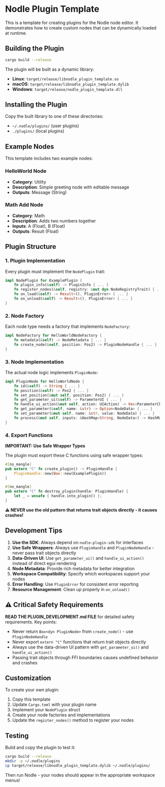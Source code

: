 # Nodle Plugin Template

This is a template for creating plugins for the Nodle node editor. It demonstrates how to create custom nodes that can be dynamically loaded at runtime.

## Building the Plugin

```bash
cargo build --release
```

The plugin will be built as a dynamic library:
- **Linux**: `target/release/libnodle_plugin_template.so`
- **macOS**: `target/release/libnodle_plugin_template.dylib`
- **Windows**: `target/release/nodle_plugin_template.dll`

## Installing the Plugin

Copy the built library to one of these directories:
- `~/.nodle/plugins/` (user plugins)
- `./plugins/` (local plugins)

## Example Nodes

This template includes two example nodes:

### HelloWorld Node
- **Category**: Utility
- **Description**: Simple greeting node with editable message
- **Outputs**: Message (String)

### Math Add Node
- **Category**: Math
- **Description**: Adds two numbers together
- **Inputs**: A (Float), B (Float)
- **Outputs**: Result (Float)

## Plugin Structure

### 1. Plugin Implementation

Every plugin must implement the `NodePlugin` trait:

```rust
impl NodePlugin for ExamplePlugin {
    fn plugin_info(&self) -> PluginInfo { ... }
    fn register_nodes(&self, registry: &mut dyn NodeRegistryTrait) { ... }
    fn on_load(&self) -> Result<(), PluginError> { ... }
    fn on_unload(&self) -> Result<(), PluginError> { ... }
}
```

### 2. Node Factory

Each node type needs a factory that implements `NodeFactory`:

```rust
impl NodeFactory for HelloWorldNodeFactory {
    fn metadata(&self) -> NodeMetadata { ... }
    fn create_node(&self, position: Pos2) -> PluginNodeHandle { ... }
}
```

### 3. Node Implementation

The actual node logic implements `PluginNode`:

```rust
impl PluginNode for HelloWorldNode {
    fn id(&self) -> String { ... }
    fn position(&self) -> Pos2 { ... }
    fn set_position(&mut self, position: Pos2) { ... }
    fn get_parameter_ui(&self) -> ParameterUI { ... }
    fn handle_ui_action(&mut self, action: UIAction) -> Vec<ParameterChange> { ... }
    fn get_parameter(&self, name: &str) -> Option<NodeData> { ... }
    fn set_parameter(&mut self, name: &str, value: NodeData) { ... }
    fn process(&mut self, inputs: &HashMap<String, NodeData>) -> HashMap<String, NodeData> { ... }
}
```

### 4. Export Functions

**IMPORTANT: Use Safe Wrapper Types**

The plugin must export these C functions using safe wrapper types:

```rust
#[no_mangle]
pub extern "C" fn create_plugin() -> PluginHandle {
    PluginHandle::new(Box::new(ExamplePlugin))
}

#[no_mangle]
pub extern "C" fn destroy_plugin(handle: PluginHandle) {
    let _ = unsafe { handle.into_plugin() };
}
```

**⚠️ NEVER use the old pattern that returns trait objects directly - it causes crashes!**

## Development Tips

1. **Use the SDK**: Always depend on `nodle-plugin-sdk` for interfaces
2. **Use Safe Wrappers**: Always use `PluginHandle` and `PluginNodeHandle` - never pass trait objects directly
3. **Data-Driven UI**: Use `get_parameter_ui()` and `handle_ui_action()` instead of direct egui rendering
4. **Node Metadata**: Provide rich metadata for better integration
5. **Workspace Compatibility**: Specify which workspaces support your nodes
6. **Error Handling**: Use `PluginError` for consistent error reporting
7. **Resource Management**: Clean up properly in `on_unload()`

## ⚠️ Critical Safety Requirements

**READ THE PLUGIN_DEVELOPMENT.md FILE** for detailed safety requirements. Key points:

- Never return `Box<dyn PluginNode>` from `create_node()` - use `PluginNodeHandle`
- Never export `extern "C"` functions that return trait objects directly
- Always use the data-driven UI pattern with `get_parameter_ui()` and `handle_ui_action()`
- Passing trait objects through FFI boundaries causes undefined behavior and crashes

## Customization

To create your own plugin:

1. Copy this template
2. Update `Cargo.toml` with your plugin name
3. Implement your `NodePlugin` struct
4. Create your node factories and implementations
5. Update the `register_nodes()` method to register your nodes

## Testing

Build and copy the plugin to test it:

```bash
cargo build --release
mkdir -p ~/.nodle/plugins
cp target/release/libnodle_plugin_template.dylib ~/.nodle/plugins/
```

Then run Nodle - your nodes should appear in the appropriate workspace menus!